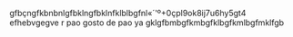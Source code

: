 gfbçngfkbnbnlgfbklngfbklnfklblbgfnl«´'º+0çpl9ok8ij7u6hy5gt4
efhebvgegve
r
pao
gosto de pao
ya
gklgfbmbgfkmbgfklbgfkmlbgfmklfgb
